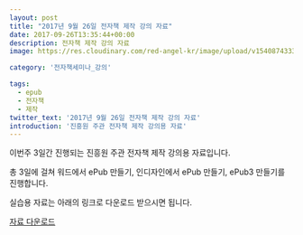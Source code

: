 ```yaml
---
layout: post
title: "2017년 9월 26일 전자책 제작 강의 자료"
date: 2017-09-26T13:35:44+00:00
description: 전자책 제작 강의 자료
image: https://res.cloudinary.com/red-angel-kr/image/upload/v1540874333/blog_img/seminar.jpg

category: '전자책세미나_강의'  

tags: 
  - epub
  - 전자책
  - 제작
twitter_text: '2017년 9월 26일 전자책 제작 강의 자료'
introduction: '진흥원 주관 전자책 제작 강의용 자료'
---
```


이번주 3일간 진행되는 진흥원 주관 전자책 제작 강의용 자료입니다.
  
총 3일에 걸쳐 워드에서 ePub 만들기, 인디자인에서 ePub 만들기, ePub3 만들기를 진행합니다.

실습용 자료는 아래의 링크로 다운로드 받으시면 됩니다.

[자료 다운로드](https://drive.google.com/drive/folders/0B2D0ynUhgsyVcG1ocS1LclFBSk0?usp=sharing)
